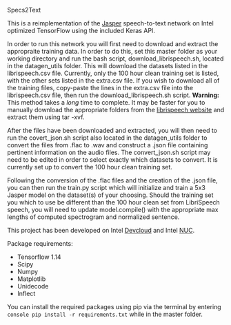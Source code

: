 Specs2Text

This is a reimplementation of the [Jasper](https://arxiv.org/pdf/1904.03288.pdf) speech-to-text network on Intel optimized
TensorFlow using the included Keras API. 

In order to run this network you will first need to download and extract the appropraite training data. In order to do this, set this master folder
as your working directory and run the bash script, download_librispeech.sh, located in the datagen_utils folder. This will download
the datasets listed in the librispeech.csv file. Currently, only the 100 hour clean training set is listed, with the other sets listed in the
extra.csv file. If you wish to download all of the training files, copy-paste the lines in the extra.csv file into the librispeech.csv file, then
run the download_librispeech.sh script. **Warning:** This method takes a *long* time to complete. It may be faster for you to manually download
the appropriate folders from the [librispeech website](http://www.openslr.org/12/) and extract them using tar -xvf. 

After the files have been downloaded and extracted, you will then need to run the covert_json.sh script also located in the 
datagen_utils folder to convert the files from .flac to .wav and construct a .json file containing pertinent information on the audio files.
The convert_json.sh script may need to be edited in order to select exactly which datasets to convert. It is currently set up to convert
the 100 hour clean training set.

Following the conversion of the .flac files and the creation of the .json file, you can then run the train.py script which will initialize and train
a 5x3 Jasper model on the dataset(s) of your choosing. Should the training set you which to use be different than the 100 hour clean set from
LibriSpeech speech, you will need to update model.compile() with the appropriate max lengths of computed spectrogram and normalized
sentence.

This project has been developed on Intel [Devcloud](https://software.intel.com/en-us/devcloud) and Intel [NUC](https://www.intel.com/content/www/us/en/products/boards-kits/nuc.html).

Package requirements:
- Tensorflow 1.14
- Scipy
- Numpy
- Matplotlib
- Unidecode
- Inflect

You can install the required packages using pip via the terminal by entering ```console pip install -r requirements.txt``` while in the master folder.